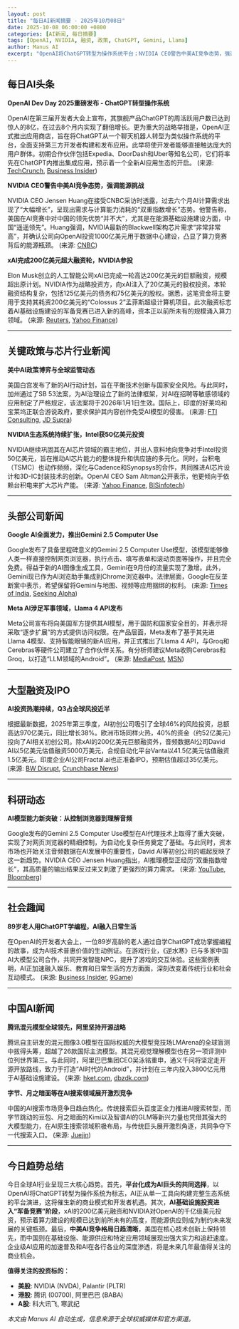 ```yaml
---
layout: post
title: "每日AI新闻摘要 - 2025年10月08日"
date: 2025-10-08 06:00:00 +0800
categories: [AI新闻, 每日摘要]
tags: [OpenAI, NVIDIA, 融资, 政策, ChatGPT, Gemini, Llama]
author: Manus AI
excerpt: "OpenAI将ChatGPT转型为操作系统平台；NVIDIA CEO警告中美AI竞争态势，强调能源挑战；xAI完成200亿美元超大融资轮，NVIDIA参投。"
---
```


## 每日AI头条

**OpenAI Dev Day 2025重磅发布 - ChatGPT转型操作系统**

OpenAI在第三届开发者大会上宣布，其旗舰产品ChatGPT的周活跃用户数已达到惊人的8亿，在过去8个月内实现了翻倍增长。更为重大的战略举措是，OpenAI正式推出应用商店，旨在将ChatGPT从一个聊天机器人转型为类似操作系统的平台，全面支持第三方开发者构建和发布应用。此举将使开发者能够直接触达庞大的用户群体。初期合作伙伴包括Expedia、DoorDash和Uber等知名公司，它们将率先在ChatGPT内推出集成应用，预示着一个全新AI应用生态的开启。 (来源: [TechCrunch](https://techcrunch.com/2025/10/08/openais-nick-turley-on-transforming-chatgpt-into-an-operating-system/), [Business Insider](https://www.businessinsider.com/chatgpt-users-openai-sam-altman-devday-llm-artificial-intelligence-2025-10))

**NVIDIA CEO警告中美AI竞争态势，强调能源挑战**

NVIDIA CEO Jensen Huang在接受CNBC采访时透露，过去六个月AI计算需求出现了“大幅增长”，呈现出需求与计算能力消耗的“双重指数增长”态势。他警告称，美国在AI竞赛中对中国的领先优势“并不大”，尤其是在能源基础设施建设方面，中国“遥遥领先”。Huang强调，NVIDIA最新的Blackwell架构芯片需求“非常非常高”，并确认公司向OpenAI投资1000亿美元用于数据中心建设，凸显了算力竞赛背后的能源瓶颈。 (来源: [CNBC](https://www.cnbc.com/2025/10/08/jensen-huang-nvidia-computing-demand.html))

**xAI完成200亿美元超大融资轮，NVIDIA参投**

Elon Musk创立的人工智能公司xAI已完成一轮高达200亿美元的巨额融资，规模超出原计划。NVIDIA作为战略投资方，向xAI注入了20亿美元的股权投资。本轮融资结构复杂，包括125亿美元的债务和75亿美元的股权。据悉，这笔资金将主要用于支持其耗资200亿美元的“Colossus 2”孟菲斯超级计算机项目。此次融资标志着AI基础设施建设的军备竞赛已进入新的高峰，资本正以前所未有的规模涌入算力领域。 (来源: [Reuters](https://www.reuters.com/business/musks-xai-nears-20-billion-capital-raise-tied-nvidia-chips-bloomberg-news-2025-10-07/), [Yahoo Finance](https://finance.yahoo.com/news/nvidia-invest-musk-xai-part-231116143.html))

---

## 关键政策与芯片行业新闻

**美中AI政策博弈与全球监管动态**

美国白宫发布了新的AI行动计划，旨在平衡技术创新与国家安全风险。与此同时，加州通过了SB 53法案，为AI治理设立了新的法律框架，对AI在招聘等敏感领域的应用制定了严格规定，该法案将于2026年1月1日生效。国际上，印度的好莱坞和宝莱坞正联合游说政府，要求保护其内容创作免受AI模型的侵害。 (来源: [FTI Consulting](https://www.fticonsulting.com/insights/articles/navigating-national-security-risks-ai-related-investments), [JD Supra](https://www.jdsupra.com/legalnews/charting-the-future-of-ai-governance-5940024/))

**NVIDIA生态系统持续扩张，Intel获50亿美元投资**

NVIDIA继续巩固其在AI芯片领域的霸主地位，并出人意料地向竞争对手Intel投资50亿美元，旨在推动AI芯片能力的整体提升和供应链的多元化。同时，台积电（TSMC）也动作频频，深化与Cadence和Synopsys的合作，共同推进AI芯片设计和3D-IC封装技术的创新。OpenAI CEO Sam Altman公开表示，他更倾向于依赖台积电来扩大芯片产能。 (来源: [Yahoo Finance](https://finance.yahoo.com/news/does-nvidias-5-billion-investment-114500581.html), [BISinfotech](https://www.bisinfotech.com/cadence-and-tsmc-partner-to-advance-ai-chip-innovations/))

---

## 头部公司新闻

**Google AI全面发力，推出Gemini 2.5 Computer Use**

Google发布了具备里程碑意义的Gemini 2.5 Computer Use模型，该模型能够像人类一样直接控制网页浏览器，执行点击、填写表单和滚动页面等操作，并且完全免费。得益于新的AI图像生成工具，Gemini在9月份的流量实现了激增。此外，Gemini现已作为AI浏览助手集成到Chrome浏览器中。法律层面，Google在反垄断案中表示，希望保留将Gemini与地图、视频等应用捆绑的权利。 (来源: [Times of India](https://timesofindia.indiatimes.com/technology/tech-news/google-announces-gemini-2-5-computer-use-ai-model-that-can-control-web-browsers-like-humans-do/articleshow/124383081.cms), [Seeking Alpha](https://seekingalpha.com/news/4502650-gemini-traffic-surges-on-new-gen-ai-image-tool-as-chatgpt-also-makes-gains-bofa))

**Meta AI涉足军事领域，Llama 4 API发布**

Meta公司宣布将向美国军方提供其AI模型，用于国防和国家安全目的，并表示将采取“逐步扩展”的方式提供访问权限。在产品层面，Meta发布了基于其先进Llama 4模型、支持智能眼镜的新AI应用，并正式推出了Llama 4 API，与Groq和Cerebras等硬件公司建立了合作伙伴关系。有分析师建议Meta收购Cerebras和Groq，以打造“LLM领域的Android”。 (来源: [MediaPost](https://www.mediapost.com/publications/article/409377/meta-makes-its-ai-models-available-to-us-military.html), [MSN](https://www.msn.com/en-us/news/technology/meta-launched-an-ai-app-with-glasses-support/ss-AA1NYfPE))

---

## 大型融资及IPO

**AI投资热潮持续，Q3占全球风投近半**

根据最新数据，2025年第三季度，AI初创公司吸引了全球46%的风险投资，总额高达970亿美元，同比增长38%。欧洲市场同样火热，40%的资金（约52亿美元）投向了AI相关初创公司。除xAI的200亿美元巨额融资外，音频数据AI公司David AI以5亿美元估值融资5000万美元，合规自动化平台Vanta以41.5亿美元估值融资1.5亿美元。印度企业AI公司Fractal.ai也正准备IPO，预期估值超过35亿美元。 (来源: [BW Disrupt](https://www.bwdisrupt.com/article/ai-startups-draw-46-of-global-venture-funding-in-q3-anthropic-leads-with-13-bn-574606), [Crunchbase News](https://news.crunchbase.com/venture/europe-vc-funding-early-stage-ai-q3-2025/))

---

## 科研动态

**AI模型能力新突破：从控制浏览器到理解音频**

Google发布的Gemini 2.5 Computer Use模型在AI代理技术上取得了重大突破，实现了对网页浏览器的精细控制，为自动化复杂任务奠定了基础。与此同时，资本市场也开始关注音频数据在AI发展中的重要性，David AI等初创公司的崛起反映了这一新趋势。NVIDIA CEO Jensen Huang指出，AI推理模型正经历“双重指数增长”，其高质量的输出结果反过来又刺激了更强烈的算力需求。 (来源: [YouTube](https://www.youtube.com/watch?v=aSXZ4IImPlE), [Bloomberg](https://www.bloomberg.com/news/articles/2025-10-08/david-ai-raises-50-million-to-bring-audio-data-to-ai-models))

---

## 社会趣闻

**89岁老人用ChatGPT学编程，AI融入日常生活**

在OpenAI的开发者大会上，一位89岁高龄的老人通过自学ChatGPT成功掌握编程的故事，成为AI技术普惠价值的生动例证。在游戏行业，《逆水寒》已与多家中国AI大模型公司合作，共同开发智能NPC，提升了游戏的交互体验。这些案例表明，AI正加速融入娱乐、教育和日常生活的方方面面，深刻改变着传统行业和社会互动模式。 (来源: [Business Insider](https://www.businessinsider.com/chatgpt-users-openai-sam-altman-devday-llm-artificial-intelligence-2025-10), [9Game](https://www.9game.cn/nishuihan1/8466872.html))

---

## 中国AI新闻

**腾讯混元模型全球领先，阿里坚持开源战略**

腾讯自主研发的混元图像3.0模型在国际权威的大模型竞技场LMArena的全球盲测中拔得头筹，超越了26款国际主流模型。其混元视觉理解模型也在另一项评测中位列世界第三。与此同时，阿里巴巴集团CEO吴泳铭重申，通义千问将坚定走开源开放路线，致力于打造“AI时代的Android”，并计划在三年内投入3800亿元用于AI基础设施建设。 (来源: [hket.com](https://inews.hket.com/sran006/?dis=%E6%9B%B4%E5%A4%9A%E5%B0%88%E6%AC%84%E6%96%87%E7%AB%A0&srcid=008&srsid=008010&aut=&org=), [dbzdk.com](https://dbzdk.com/news/))

**字节、月之暗面等在AI搜索领域展开激烈竞争**

中国的AI搜索市场竞争日趋白热化。传统搜索巨头百度正全力推进AI搜索转型，而字节跳动的豆包、月之暗面的Kimi以及智谱AI的GLM等新兴力量也凭借其强大的大模型能力，在AI原生搜索领域积极布局，与传统巨头展开激烈角逐，共同争夺下一代搜索入口。 (来源: [Juejin](https://juejin.cn/post/7558321200049504265))

---

## 今日趋势总结

今日全球AI行业呈现三大核心趋势。首先，**平台化成为AI巨头的共同选择**，以OpenAI将ChatGPT转型为操作系统为标志，AI正从单一工具向构建完整生态系统的平台演进，这将催生新的商业模式和开发者机遇。其次，**AI基础设施投资进入“军备竞赛”阶段**，xAI的200亿美元融资和NVIDIA对OpenAI的千亿级美元投资，预示着算力建设的规模已达到前所未有的高度，而能源供应则成为制约未来发展的关键瓶颈。最后，**中美AI竞争格局日趋清晰**，美国在核心技术创新上保持领先，而中国则在基础设施、能源供应和特定应用领域展现出强大实力和追赶速度。企业级AI应用的加速普及和AI在各行各业的深度渗透，将是未来几年最值得关注的商业机会。

**值得关注的投资标的**：
- **美股**: NVIDIA (NVDA), Palantir (PLTR)
- **港股**: 腾讯 (00700), 阿里巴巴 (BABA)
- **A股**: 科大讯飞, 寒武纪

*本文由 Manus AI 自动生成，信息来源于全球权威媒体和官方渠道。*

